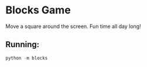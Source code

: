 # Blocks Game
Move a square around the screen. Fun time all day long!

## Running:
```python
python -m blocks
```
